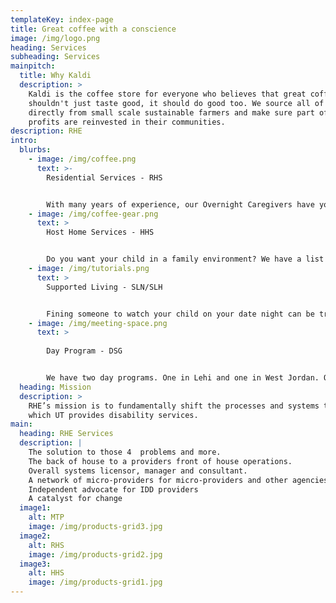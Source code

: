 ```yaml
---
templateKey: index-page
title: Great coffee with a conscience
image: /img/logo.png
heading: Services
subheading: Services
mainpitch:
  title: Why Kaldi
  description: >
    Kaldi is the coffee store for everyone who believes that great coffee
    shouldn't just taste good, it should do good too. We source all of our beans
    directly from small scale sustainable farmers and make sure part of the
    profits are reinvested in their communities.
description: RHE
intro:
  blurbs:
    - image: /img/coffee.png
      text: >-
        Residential Services - RHS


        With many years of experience, our Overnight Caregivers have you covered. All candidates go through a vetting procedure of background checks and employment verification. We guarantee your child will receive the best possible care.
    - image: /img/coffee-gear.png
      text: >
        Host Home Services - HHS


        Do you want your child in a family environment? We have a list of families that are willing to place your child in their home. Contact us to learn more!
    - image: /img/tutorials.png
      text: >
        Supported Living - SLN/SLH


        Fining someone to watch your child on your date night can be tricky. We offer a staff of 40+ individuals that can help!
    - image: /img/meeting-space.png
      text: >
        
        Day Program - DSG


        We have two day programs. One in Lehi and one in West Jordan. Our main goal is to get out in the community. Check out our calendar to see all the fun activities we do!
  heading: Mission
  description: >
    RHE’s mission is to fundamentally shift the processes and systems though
    which UT provides disability services.
main:
  heading: RHE Services
  description: |
    The solution to those 4  problems and more. 
    The back of house to a providers front of house operations. 
    Overall systems licensor, manager and consultant. 
    A network of micro-providers for micro-providers and other agencies
    Independent advocate for IDD providers
    A catalyst for change
  image1:
    alt: MTP
    image: /img/products-grid3.jpg
  image2:
    alt: RHS
    image: /img/products-grid2.jpg
  image3:
    alt: HHS
    image: /img/products-grid1.jpg
---
```

